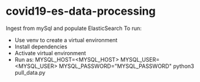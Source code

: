 # covid19-es-data-processing
Ingest from mySql and populate ElasticSearch
To run:

- Use venv to create a virtual environment
- Install dependencies
- Activate virtual environment
- Run as: MYSQL_HOST=<MYSQL_HOST> MYSQL_USER=<MYSQL_USER> MYSQL_PASSWORD="MYSQL_PASSWORD" python3 pull_data.py
